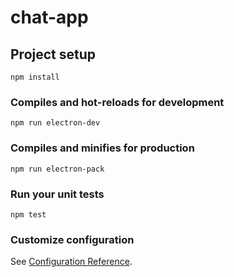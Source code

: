 # chat-app
 
## Project setup
```
npm install
```
 
### Compiles and hot-reloads for development
```
npm run electron-dev 
```
 
### Compiles and minifies for production
```
npm run electron-pack
```
 
### Run your unit tests
```
npm test
```
 
### Customize configuration
See [Configuration Reference](https://www.electronjs.org/docs).
